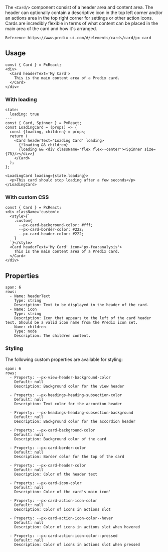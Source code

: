 The `<Card/>` component consist of a header area and content area. The header can optionally contain a descriptive icon in the top left corner and/or an actions area in the top right corner for settings or other action icons. Cards are incredibly flexible in terms of what content can be placed in the main area of the card and how it's arranged.



```hint
Reference https://www.predix-ui.com/#/elements/cards/card/px-card
```

## Usage

```react
const { Card } = PxReact;
<div>
  <Card headerText='My Card'>
    This is the main content area of a Predix card.
  </Card>
</div>
```

### With loading

```react
state:
  loading: true
---
const { Card, Spinner } = PxReact;
const LoadingCard = (props) => {
  const {loading, children} = props;
  return (
    <Card headerText='Loading Card' loading>
      {!loading && children}
      {loading && <div className='flex flex--center'><Spinner size={75}/></div>}
    </Card>
  );
};

<LoadingCard loading={state.loading}>
  <p>This card should stop loading after a few seconds</p>
</LoadingCard>

```

### With custom CSS

```react
const { Card } = PxReact;
<div className='custom'>
  <style>{`
    .custom{
      --px-card-background-color: #fff;
      --px-card-border-color: #222;
      --px-card-header-color: #222;
    }
  `}</style>
  <Card headerText='My Card' icon='px-fea:analysis'>
    This is the main content area of a Predix card.
  </Card>
</div>
```

## Properties

```table
span: 6
rows:
  - Name: headerText
    Type: string
    Description: Text to be displayed in the header of the card.
  - Name: icon
    Type: string
    Description: Icon that appears to the left of the card header text. Should be a valid icon name from the Predix icon set.
  - Name: children
    Type: node
    Description: The children content.
```


### Styling
The following custom properties are available for styling:

```table
span: 6
rows:
  - Property: --px-view-header-background-color
    Default: null
    Description: Background color for the view header

  - Property: --px-headings-heading-subsection-color
    Default: null
    Description: Text color for the accordion header

  - Property: --px-headings-heading-subsection-background
    Default: null
    Description: Background color for the accordion header

  - Property: --px-card-background-color
    Default: null
    Description: Background color of the card

  - Property: --px-card-border-color
    Default: null
    Description: Border color for the top of the card

  - Property: --px-card-header-color
    Default: null
    Description: Color of the header text

  - Property: --px-card-icon-color
    Default: null
    Description: Color of the card's main icon'

  - Property: --px-card-action-icon-color
    Default: null
    Description: Color of icons in actions slot

  - Property: --px-card-action-icon-color--hover
    Default: null
    Description: Color of icons in actions slot when hovered

  - Property: --px-card-action-icon-color--pressed
    Default: null
    Description: Color of icons in actions slot when pressed

```
